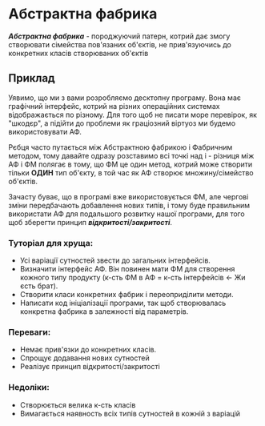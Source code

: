  # Абстрактна фабрика
 
 ***_Абстрактна фабрика_*** - породжуючий патерн, котрий дає змогу створювати сімейства пов'язаних об'єктів,
 не прив'язуючись до конкретних класів створюваних об'єктів
 
 ## Приклад
 Уявимо, що ми з вами розробляємо десктопну програму. Вона має графічний інтерфейс, 
 котрий на різних операційних системах відображається по різному. Для того щоб не писати море перевірок, як "шкодєр",
 а підійти до проблеми як граціозний віртуоз ми будемо використовувати АФ. 
 
 Рєбця часто путається між Абстрактною фабрикою і Фабричним методом, тому давайте одразу розставимо всі точкі над і - 
 різниця між АФ і ФМ полягає в тому, що ФМ це один метод, 
 котрий може створити тільки **ОДИН** тип об'єкту, в той час як АФ створює множину/сімейство об'єктів. 
 
 Зачасту буває, що в програмі вже використовується ФМ, але чергові зміни передбачають добавлення нових типів, 
 і тому буде правильним використати АФ для подальшого розвитку нашої програми, 
 для того щоб зберегти принцип ***відкритості/закритості***.
 
 ### Туторіал для хруща:
 - Усі варіації сутностей звести до загальних інтерфейсів.
 - Визначити інтерфейс АФ. Він повинен мати ФМ для створення кожного типу продукту (к-сть ФМ в АФ = к-сть інтерфейсів <- Жи єсть брат).
 - Створити класи конкретних фабрик і переоприділити методи.
 - Написати код ініціалізації програми, так щоб створювалась конкретна фабрика в залежності від параметрів.
 
 
### Переваги:
 - Немає прив'язки до конкретних класів.
 - Спрощує додавання нових сутностей
 - Реалізує принцип відкритості/закритості
 
### Недоліки:
 - Створюється велика к-сть класів
 - Вимагається наявность всіх типів сутностей в кожній з варіацій
